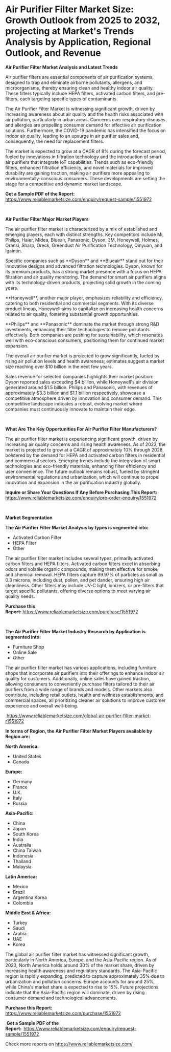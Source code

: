 <p><h1>Air Purifier Filter Market Size: Growth Outlook from 2025 to 2032, projecting at Market's Trends Analysis by Application, Regional Outlook, and Revenue</h1></p><p><strong>Air Purifier Filter Market Analysis and Latest Trends</strong></p>
<p><p>Air purifier filters are essential components of air purification systems, designed to trap and eliminate airborne pollutants, allergens, and microorganisms, thereby ensuring clean and healthy indoor air quality. These filters typically include HEPA filters, activated carbon filters, and pre-filters, each targeting specific types of contaminants. </p><p>The Air Purifier Filter Market is witnessing significant growth, driven by increasing awareness about air quality and the health risks associated with air pollution, particularly in urban areas. Concerns over respiratory diseases and allergies are propelling consumer demand for effective air purification solutions. Furthermore, the COVID-19 pandemic has intensified the focus on indoor air quality, leading to an upsurge in air purifier sales and, consequently, the need for replacement filters.</p><p>The market is expected to grow at a CAGR of 8% during the forecast period, fueled by innovations in filtration technology and the introduction of smart air purifiers that integrate IoT capabilities. Trends such as eco-friendly filters, enhanced filtration efficiency, and novel materials for improved durability are gaining traction, making air purifiers more appealing to environmentally-conscious consumers. These developments are setting the stage for a competitive and dynamic market landscape.</p></p>
<p><strong>Get a Sample PDF of the Report:&nbsp;</strong> <a href="https://www.reliablemarketsize.com/enquiry/request-sample/1551972?utm_campaign=2744&utm_medium=2&utm_source=Github&utm_content=ia&utm_term=04042025&utm_id=air-purifier-filter">https://www.reliablemarketsize.com/enquiry/request-sample/1551972</a></p>
<p>&nbsp;</p>
<p><strong>Air Purifier Filter Major Market Players</strong></p>
<p><p>The air purifier filter market is characterized by a mix of established and emerging players, each with distinct strengths. Key competitors include Mi, Philips, Haier, Midea, Blueair, Panasonic, Dyson, 3M, Honeywell, Holmes, Oransi, Sharp, Oreck, Greendust Air Purification Technology, Qinyuan, and Igaintin.</p><p>Specific companies such as **Dyson** and **Blueair** stand out for their innovative designs and advanced filtration technologies. Dyson, known for its premium products, has a strong market presence with a focus on HEPA filtration and air quality monitoring. The demand for smart air purifiers aligns with its technology-driven products, projecting solid growth in the coming years.</p><p>**Honeywell**, another major player, emphasizes reliability and efficiency, catering to both residential and commercial segments. With its diverse product lineup, Honeywell aims to capitalize on increasing health concerns related to air quality, fostering substantial growth opportunities.</p><p>**Philips** and **Panasonic** dominate the market through strong R&D investments, enhancing their filter technologies to remove pollutants effectively. Both companies are pushing for sustainability, which resonates well with eco-conscious consumers, positioning them for continued market expansion.</p><p>The overall air purifier market is projected to grow significantly, fueled by rising air pollution levels and health awareness; estimates suggest a market size reaching over $10 billion in the next few years. </p><p>Sales revenue for selected companies highlights their market position: Dyson reported sales exceeding $4 billion, while Honeywell's air division generated around $1.5 billion. Philips and Panasonic, with revenues of approximately $3.3 billion and $1.1 billion respectively, showcase a competitive atmosphere driven by innovation and consumer demand. This competitive landscape indicates a robust, evolving market where companies must continuously innovate to maintain their edge.</p></p>
<p>&nbsp;</p>
<p><strong>What Are The Key Opportunities For Air Purifier Filter Manufacturers?</strong></p>
<p><p>The air purifier filter market is experiencing significant growth, driven by increasing air quality concerns and rising health awareness. As of 2023, the market is projected to grow at a CAGR of approximately 10% through 2028, bolstered by the demand for HEPA and activated carbon filters in residential and commercial sectors. Emerging trends include the integration of smart technologies and eco-friendly materials, enhancing filter efficiency and user convenience. The future outlook remains robust, fueled by stringent environmental regulations and urbanization, which will continue to propel innovation and expansion in the air purification industry globally.</p></p>
<p><strong>Inquire or Share Your Questions If Any Before Purchasing This Report:</strong> <a href="https://www.reliablemarketsize.com/enquiry/pre-order-enquiry/1551972?utm_campaign=2744&utm_medium=2&utm_source=Github&utm_content=ia&utm_term=04042025&utm_id=air-purifier-filter">https://www.reliablemarketsize.com/enquiry/pre-order-enquiry/1551972</a></p>
<p>&nbsp;</p>
<p><strong>Market Segmentation</strong></p>
<p><strong>The Air Purifier Filter Market Analysis by types is segmented into:</strong></p>
<p><ul><li>Activated Carbon Filter</li><li>HEPA Filter</li><li>Other</li></ul></p>
<p><p>The air purifier filter market includes several types, primarily activated carbon filters and HEPA filters. Activated carbon filters excel in absorbing odors and volatile organic compounds, making them effective for smoke and chemical removal. HEPA filters capture 99.97% of particles as small as 0.3 microns, including dust, pollen, and pet dander, ensuring high air cleanliness. Other filters may include UV-C light, ionizers, or pre-filters that target specific pollutants, offering diverse options to meet varying air quality needs.</p></p>
<p><strong>Purchase this Report:&nbsp;</strong><a href="https://www.reliablemarketsize.com/purchase/1551972?utm_campaign=2744&utm_medium=2&utm_source=Github&utm_content=ia&utm_term=04042025&utm_id=air-purifier-filter">https://www.reliablemarketsize.com/purchase/1551972</a></p>
<p>&nbsp;</p>
<p><strong>The Air Purifier Filter Market Industry Research by Application is segmented into:</strong></p>
<p><ul><li>Furniture Shop</li><li>Online Sale</li><li>Other</li></ul></p>
<p><p>The air purifier filter market has various applications, including furniture shops that incorporate air purifiers into their offerings to enhance indoor air quality for customers. Additionally, online sales have gained traction, allowing consumers to conveniently purchase filters tailored to their air purifiers from a wide range of brands and models. Other markets also contribute, including retail outlets, health and wellness establishments, and commercial spaces, all prioritizing cleaner air solutions to improve customer experience and overall well-being.</p></p>
<p><a href="https://www.reliablemarketsize.com/global-air-purifier-filter-market-r1551972?utm_campaign=2744&utm_medium=2&utm_source=Github&utm_content=ia&utm_term=04042025&utm_id=air-purifier-filter">&nbsp;https://www.reliablemarketsize.com/global-air-purifier-filter-market-r1551972</a></p>
<p><strong>In terms of Region, the Air Purifier Filter Market Players available by Region are:</strong></p>
<p>
    <p> <strong> North America: </strong>
        <ul>
            <li>United States</li>
            <li>Canada</li>
        </ul>
        </p> 
    <p> <strong> Europe: </strong>
        <ul>
            <li>Germany</li>
            <li>France</li>
            <li>U.K.</li>
            <li>Italy</li>
            <li>Russia</li>
        </ul>
        </p> 
    <p> <strong> Asia-Pacific: </strong>
        <ul>
            <li>China</li>
            <li>Japan</li>
            <li>South Korea</li>
            <li>India</li>
            <li>Australia</li>
            <li>China Taiwan</li>
            <li>Indonesia</li>
            <li>Thailand</li>
            <li>Malaysia</li>
        </ul>
        </p> 
    <p> <strong> Latin America: </strong>
        <ul>
            <li>Mexico</li>
            <li>Brazil</li>
            <li>Argentina Korea</li>
            <li>Colombia</li>
        </ul>
        </p> 
    <p> <strong> Middle East & Africa: </strong>
        <ul>
            <li>Turkey</li>
            <li>Saudi</li>
            <li>Arabia</li>
            <li>UAE</li>
            <li>Korea</li>
        </ul>
    </p>
    </p>
<p><p>The global air purifier filter market has witnessed significant growth, particularly in North America, Europe, and the Asia-Pacific region. As of 2023, North America holds around 30% of the market share, driven by increasing health awareness and regulatory standards. The Asia-Pacific region is rapidly expanding, predicted to capture approximately 35% due to urbanization and pollution concerns. Europe accounts for around 25%, while China's market share is expected to rise to 15%. Future projections indicate that the Asia-Pacific region will dominate, driven by rising consumer demand and technological advancements.</p></p>
<p><strong>Purchase this Report: </strong><a href="https://www.reliablemarketsize.com/purchase/1551972?utm_campaign=2744&utm_medium=2&utm_source=Github&utm_content=ia&utm_term=04042025&utm_id=air-purifier-filter">https://www.reliablemarketsize.com/purchase/1551972</a></p>
<p>&nbsp;<strong>Get a Sample PDF of the Report:&nbsp;&nbsp;</strong><a href="https://www.reliablemarketsize.com/enquiry/request-sample/1551972?utm_campaign=2744&utm_medium=2&utm_source=Github&utm_content=ia&utm_term=04042025&utm_id=air-purifier-filter">https://www.reliablemarketsize.com/enquiry/request-sample/1551972</a></p>
<p><strong></strong></p>
<p>Check more reports on <a href="https://www.reliablemarketsize.com/?utm_campaign=2744&utm_medium=2&utm_source=Github&utm_content=ia&utm_term=04042025&utm_id=air-purifier-filter">https://www.reliablemarketsize.com/</a></p>